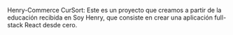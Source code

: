 Henry-Commerce
CurSort:
Este es un proyecto que creamos a partir de la educación recibida en Soy Henry, que consiste en crear una aplicación full-stack React desde cero.
